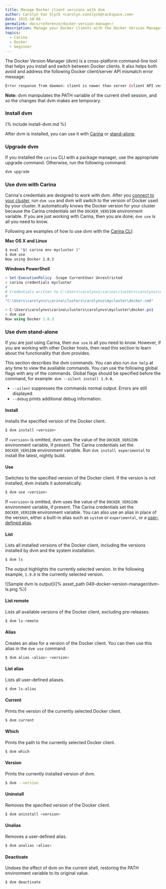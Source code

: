 ```yaml
---
title: Manage Docker client versions with dvm
author: Carolyn Van Slyck <carolyn.vanslyck@rackspace.com>
date: 2015-10-06
permalink: docs/reference/docker-version-manager/
description: Manage your Docker clients with the Docker Version Manager (dvm)
topics:
  - Carina
  - Docker
  - beginner
---
```


The Docker Version Manager (dvm) is a cross-platform command-line tool that helps you install and
switch between Docker clients. It also helps both avoid and address the following
Docker client/server API mismatch error message:

```bash
Error response from daemon: client is newer than server (client API version: 1.21, server API version: 1.20)
```

**Note:** dvm manipulates the PATH variable of the current shell
session, and so the changes that dvm makes are temporary.

### Install dvm
{% include install-dvm.md %}

After dvm is installed, you can use it with [Carina](#carina) or [stand-alone](#stand-alone).

### Upgrade dvm
If you installed the `carina` CLI with a package manager, use the appropriate upgrade command.
Otherwise, run the following command:

```bash
dvm upgrade
```

<a id="carina"></a>
### Use dvm with Carina
Carina's credentials are designed to work with dvm. After you [connect to your cluster][carina-credentials],
run `dvm use` and dvm will switch to the version of Docker used by your cluster.
It automatically knows the Docker version for your cluster because the Carina
credentials set the `DOCKER_VERSION` environment variable. If you are just working with Carina,
then you are done; `dvm use` is all you need to know.

Following are examples of how to use dvm with the [Carina CLI][carina-cli]:

**Mac OS X and Linux**

```bash
$ eval "$( carina env mycluster )"
$ dvm use
Now using Docker 1.8.3
```

**Windows PowerShell**

```powershell
> Set-ExecutionPolicy -Scope CurrentUser Unrestricted
> carina credentials mycluster
#
# Credentials written to C:\Users\carolynvs\carina\clusters\carolynvs\mycluster\
#
"C:\Users\carolynvs\carina\clusters\carolynvs\mycluster\docker.cmd"

> C:\Users\carolynvs\carina\clusters\carolynvs\mycluster\docker.ps1
> dvm use
Now using Docker 1.8.3
```

[carina-credentials]: {{site.baseurl}}/docs/getting-started/create-connect-cluster/#connect-to-your-cluster
[carina-cli]: {{site.baseurl}}/docs/getting-started/getting-started-carina-cli/

<a id="stand-alone"></a>
### Use dvm stand-alone
If you are just using Carina, then `dvm use` is all you need to know. However, if
you are working with other Docker hosts, then read this section to learn about the functionality
that dvm provides.

This section describes the dvm commands. You can also run `dvm help` at any time
to view the available commands. You can use the following global flags with any
of the commands. Global flags should be specified before the command,
for example: `dvm --silent install 1.9.0`.

* `--silent` suppresses the commands normal output. Errors are still displayed.
* `--debug` prints additional debug information.

#### Install
Installs the specified version of the Docker client.

```bash
$ dvm install <version>
```

If `<version>` is omitted, dvm uses the value of the `DOCKER_VERSION` environment variable, if present.
The Carina credentials set the `DOCKER_VERSION` environment variable.
Run `dvm install experimental` to install the latest, nightly build.

#### Use
Switches to the specified version of the Docker client. If the version is not installed,
dvm installs it automatically.

```bash
$ dvm use <version>
```

If `<version>` is omitted, dvm uses the value of the `DOCKER_VERSION` environment variable, if present.
The Carina credentials set the `DOCKER_VERSION` environment variable.
You can also use an alias in place of the version, either a built-in alias such as `system` or `experimental`,
or a [user-defined alias](#alias).

#### List
Lists all installed versions of the Docker client, including the versions
installed by dvm and the system installation.

```bash
$ dvm ls
```

The output highlights the currently selected version. In the following example,
`1.9.0` is the currently selected version.

![Sample dvm ls output]({% asset_path 049-docker-version-manager/dvm-ls.png %})

#### List remote
Lists all available versions of the Docker client, excluding pre-releases.

```bash
$ dvm ls-remote
```

#### Alias
Creates an alias for a version of the Docker client. You can then use this alias
in the `dvm use` command.

```bash
$ dvm alias <alias> <version>
```

#### List alias
Lists all user-defined aliases.

```bash
$ dvm ls-alias
```

#### Current
Prints the version of the currently selected Docker client.

```bash
$ dvm current
```

#### Which
Prints the path to the currently selected Docker client.

```bash
$ dvm which
```

#### Version
Prints the currently installed version of dvm.

```bash
$ dvm --version
```

#### Uninstall
Removes the specified version of the Docker client.

```bash
$ dvm uninstall <version>
```

#### Unalias
Removes a user-defined alias.

```bash
$ dvm unalias <alias>
```

#### Deactivate
Undoes the effect of dvm on the current shell, restoring the PATH environment
variable to its original value.

```bash
$ dvm deactivate
```
